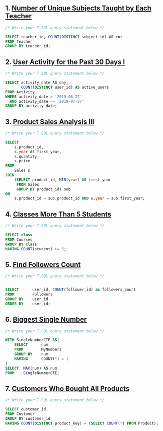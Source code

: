 
## 1. [Number of Unique Subjects Taught by Each Teacher](https://leetcode.com/problems/number-of-unique-subjects-taught-by-each-teacher/)

```sql
/* Write your T-SQL query statement below */

SELECT teacher_id, COUNT(DISTINCT subject_id) AS cnt
FROM Teacher
GROUP BY teacher_id;
```

## 2. [User Activity for the Past 30 Days I](https://leetcode.com/problems/user-activity-for-the-past-30-days-i/)

```sql
/* Write your T-SQL query statement below */

SELECT activity_date AS day, 
       COUNT(DISTINCT user_id) AS active_users
FROM Activity 
WHERE activity_date > '2019-06-27' 
  AND activity_date <= '2019-07-27'
GROUP BY activity_date;
```

## 3. [Product Sales Analysis III](https://leetcode.com/problems/product-sales-analysis-iii/)

```sql
/* Write your T-SQL query statement below */

SELECT 
    s.product_id,
    s.year AS first_year,
    s.quantity,
    s.price
FROM 
    Sales s
JOIN 
    (SELECT product_id, MIN(year) AS first_year
     FROM Sales
     GROUP BY product_id) sub
ON 
    s.product_id = sub.product_id AND s.year = sub.first_year;
```

## 4. [Classes More Than 5 Students](https://leetcode.com/problems/classes-more-than-5-students/)

```sql
/* Write your T-SQL query statement below */

SELECT class
FROM Courses
GROUP BY class
HAVING COUNT(student) >= 5;
```

## 5. [Find Followers Count](https://leetcode.com/problems/find-followers-count/)

```sql
/* Write your T-SQL query statement below */


SELECT      user_id, COUNT(follower_id) as followers_count
FROM        Followers
GROUP BY    user_id
ORDER BY    user_id;
```



## 6. [Biggest Single Number](https://leetcode.com/problems/biggest-single-number/)

```sql
/* Write your T-SQL query statement below */

WITH SingleNumberCTE AS(
    SELECT      num
    FROM        MyNumbers
    GROUP BY    num
    HAVING      COUNT(*) = 1
)
SELECT  MAX(num) AS num
FROM    SingleNumberCTE;
```

## 7. [Customers Who Bought All Products](https://leetcode.com/problems/customers-who-bought-all-products/)

```sql
/* Write your T-SQL query statement below */

SELECT customer_id
FROM Customer
GROUP BY customer_id
HAVING COUNT(DISTINCT product_key) = (SELECT COUNT(*) FROM Product);
```